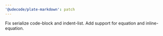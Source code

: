 ```yaml
---
'@udecode/plate-markdown': patch
---
```


Fix serialize code-block and indent-list. Add support for equation and inline-equation.
